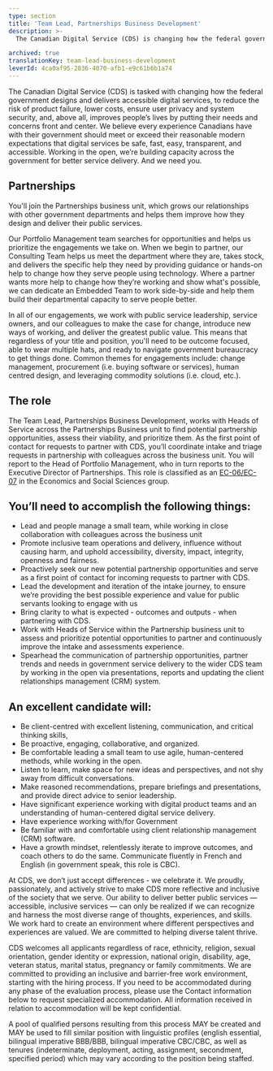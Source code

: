 ```yaml
---
type: section
title: 'Team Lead, Partnerships Business Development'
description: >-
  The Canadian Digital Service (CDS) is changing how the federal government designs and delivers digital services. We’re here to improve people’s lives by changing how the government builds technology. 

archived: true
translationKey: team-lead-business-development
leverId: 4ca0af95-2836-4070-afb1-e9c61b6b1a74
---
```


The Canadian Digital Service (CDS) is tasked with changing how the federal government designs and delivers accessible digital services, to reduce the risk of product failure, lower costs, ensure user privacy and system security, and, above all, improves people’s lives by putting their needs and concerns front and center. We believe every experience Canadians have with their government should meet or exceed their reasonable modern expectations that digital services be safe, fast, easy, transparent, and accessible. Working in the open, we’re building capacity across the government for better service delivery. And we need you.

## Partnerships

You'll join the Partnerships business unit, which grows our relationships with other government departments and helps them improve how they design and deliver their public services.  

Our Portfolio Management team searches for opportunities and helps us prioritize the engagements we take on. When we begin to partner, our Consulting Team helps us meet the department where they are, takes stock, and delivers the specific help they need by providing guidance or hands-on help to change how they serve people using technology. Where a partner wants more help to change how they’re working and show what's possible, we can dedicate an Embedded Team to work side-by-side and help them build their departmental capacity to serve people better. 

In all of our engagements, we work with public service leadership, service owners, and our colleagues to make the case for change, introduce new ways of working, and deliver the greatest public value. This means that regardless of your title and position, you'll need to be outcome focused, able to wear multiple hats, and ready to navigate government bureaucracy to get things done. Common themes for engagements include: change management, procurement (i.e. buying software or services), human centred design, and leveraging commodity solutions (i.e. cloud, etc.).  

## The role

The Team Lead, Partnerships Business Development, works with Heads of Service across the Partnerships Business unit to find potential partnership opportunities, assess their viability, and prioritize them. As the first point of contact for requests to partner with CDS, you’ll coordinate intake and triage requests in partnership with colleagues across the business unit. You will report to the Head of Portfolio Management, who in turn reports to the Executive Director of Partnerships. This role is classified as an [EC-06/EC-07](https://www.tbs-sct.gc.ca/agreements-conventions/view-visualiser-eng.aspx?id=4#tocxx325137) in the Economics and Social Sciences group. 

## You’ll need to accomplish the following things:

- Lead and people manage a small team, while working in close collaboration with colleagues across the business unit
- Promote inclusive team operations and delivery, influence without causing harm, and uphold accessibility, diversity, impact, integrity, openness and fairness.
- Proactively seek our new potential partnership opportunities and serve as a first point of contact for incoming requests to partner with CDS. 
- Lead the development and iteration of the intake journey, to ensure we’re providing the best possible experience and value for public servants looking to engage with us
- Bring clarity to what is expected - outcomes and outputs - when partnering with CDS. 
- Work with Heads of Service within the Partnership business unit to assess and prioritize potential opportunities to partner and continuously improve the intake and assessments experience. 
- Spearhead the communication of partnership opportunities, partner trends and needs in government service delivery to the wider CDS team by working in the open via presentations, reports and updating the client relationships management (CRM) system. 


## An excellent candidate will:

- Be client-centred with excellent listening, communication, and critical thinking skills, 
- Be proactive, engaging, collaborative, and organized. 
- Be comfortable leading a small team to use agile, human-centered methods, while working in the open.
- Listen to learn, make space for new ideas and perspectives, and not shy away from difficult conversations.
- Make reasoned recommendations, prepare briefings and presentations, and provide direct advice to senior leadership.
- Have significant experience working with digital product teams and an understanding of human-centered digital service delivery.
- Have experience working with/for Government
- Be familiar with and comfortable using client relationship management (CRM) software.
- Have a growth mindset, relentlessly iterate to improve outcomes, and coach others to do the same.
Communicate fluently in French and English (in government speak, this role is CBC).

At CDS, we don’t just accept differences - we celebrate it. We proudly, passionately, and actively strive to make CDS more reflective and inclusive of the society that we serve. Our ability to deliver better public services — accessible, inclusive services — can only be realized if we can recognize and harness the most diverse range of thoughts, experiences, and skills. We work hard to create an environment where different perspectives and experiences are valued. We are committed to helping diverse talent thrive.

CDS welcomes all applicants regardless of race, ethnicity, religion, sexual orientation, gender identity or expression, national origin, disability, age, veteran status, marital status, pregnancy or family commitments. We are committed to providing an inclusive and barrier-free work environment, starting with the hiring process. If you need to be accommodated during any phase of the evaluation process, please use the Contact information below to request specialized accommodation. All information received in relation to accommodation will be kept confidential. 

A pool of qualified persons resulting from this process MAY be created and MAY be used to fill similar position with linguistic profiles (english essential, bilingual imperative BBB/BBB, bilingual imperative CBC/CBC, as well as tenures (indeterminate, deployment, acting, assignment, secondment, specified period) which may vary according to the position being staffed.


